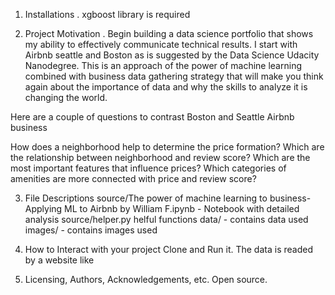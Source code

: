 1. Installations . 
xgboost library is required 

2. Project Motivation . 
Begin building a data science portfolio that shows my ability to effectively communicate technical results. I start with Airbnb seattle and Boston as is suggested by the Data Science Udacity Nanodegree. 
This is an approach of the power of machine learning combined with business data gathering strategy that will make you think again about   the importance of data and why the skills to analyze it is changing the world.

Here are a couple of questions to contrast Boston and Seattle Airbnb business

How does a neighborhood help to determine the price formation?
Which are the relationship between neighborhood and review score?
Which are the most important features that influence prices?
Which categories of amenities are more connected with price and review score?

3. File Descriptions
source/The power of machine learning to business-Applying ML to Airbnb by William F.ipynb - Notebook with detailed analysis
source/helper.py helful functions
data/ - contains data used
images/ - contains images used

4. How to Interact with your project
Clone and Run it. The data is readed by a website like

5. Licensing, Authors, Acknowledgements, etc.
Open source.
